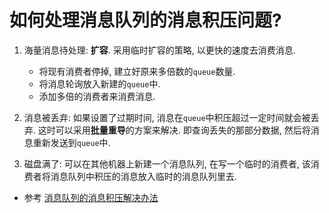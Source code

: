 # 如何处理消息队列的消息积压问题?

1. 海量消息待处理: 
    **扩容**. 采用临时扩容的策略, 以更快的速度去消费消息. 
    - 将现有消费者停掉, 建立好原来多倍数的`queue`数量.
    - 将消息轮询放入新建的`queue`中.
    - 添加多倍的消费者来消费消息.

2. 消息被丢弃: 
    如果设置了过期时间, 消息在`queue`中积压超过一定时间就会被丢弃. 这时可以采用**批量重导**的方案来解决. 即查询丢失的那部分数据, 然后将消息重新发送到`queue`中.


3. 磁盘满了:
    可以在其他机器上新建一个消息队列, 在写一个临时的消费者, 该消费者将消息队列中积压的消息放入临时的消息队列里去.


- 参考
    [消息队列的消息积压解决办法](https://blog.csdn.net/weixin_42039228/article/details/123528619)